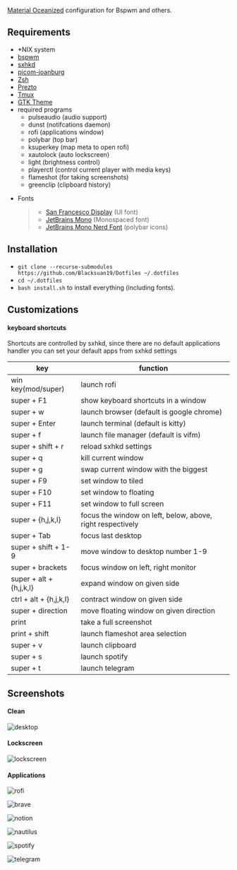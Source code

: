 [Material Oceanized](https://github.com/material-ocean) configuration for Bspwm and others.

## Requirements

- \*NIX system
- [bspwm](https://wiki.archlinux.org/index.php/Bspwm)
- [sxhkd](https://wiki.archlinux.org/index.php/Sxhkd)
- [picom-joanburg](https://github.com/jonaburg/picom)
- [Zsh](https://github.com/robbyrussell/oh-my-zsh/wiki/Installing-ZSH)
- [Prezto](https://github.com/sorin-ionescu/prezto)
- [Tmux](https://github.com/tmux/tmux)
- [GTK Theme](https://github.com/material-ocean/Gtk-Theme)
- required programs
  - pulseaudio (audio support)
  - dunst (notifcations daemon)
  - rofi (applications window)
  - polybar (top bar)
  - ksuperkey (map meta to open rofi)
  - xautolock (auto lockscreen)
  - light (brightness control)
  - playerctl (control current player with media keys)
  - flameshot (for taking screenshots)
  - greenclip (clipboard history)

* Fonts

  > - [San Francesco Display](https://github.com/AppleDesignResources/SanFranciscoFont) (UI font)
  > - [JetBrains Mono](https://www.jetbrains.com/lp/mono/) (Monospaced font)
  > - [JetBrains Mono Nerd Font](https://github.com/ryanoasis/nerd-fonts/tree/master/patched-fonts/JetBrainsMono/Regular/complete) (polybar icons)

## Installation

- `git clone --recurse-submodules https://github.com/Blacksuan19/Dotfiles ~/.dotfiles`
- `cd ~/.dotfiles`
- `bash install.sh` to install everything (including fonts).

## Customizations

#### keyboard shortcuts

Shortcuts are controlled by sxhkd, since there are no default applications handler you can
set your default apps from sxhkd settings

| key                     | function                                                   |
| ----------------------- | ---------------------------------------------------------- |
| win key(mod/super)      | launch rofi                                                |
| super + F1              | show keyboard shortcuts in a window                        |
| super + w               | launch browser (default is google chrome)                  |
| super + Enter           | launch terminal (default is kitty)                         |
| super + f               | launch file manager (default is vifm)                      |
| super + shift + r       | reload sxhkd settings                                      |
| super + q               | kill current window                                        |
| super + g               | swap current window with the biggest                       |
| super + F9              | set window to tiled                                        |
| super + F10             | set window to floating                                     |
| super + F11             | set window to full screen                                  |
| super + {h,j,k,l}       | focus the window on left, below, above, right respectively |
| super + Tab             | focus last desktop                                         |
| super + shift + 1-9     | move window to desktop number 1-9                          |
| super + brackets        | focus window on left, right monitor                        |
| super + alt + {h,j,k,l} | expand window on given side                                |
| ctrl + alt + {h,j,k,l}  | contract window on given side                              |
| super + direction       | move floating window on given direction                    |
| print                   | take a full screenshot                                     |
| print + shift           | launch flameshot area selection                            |
| super + v               | launch clipboard                                           |
| super + s               | launch spotify                                             |
| super + t               | launch telegram                                            |

## Screenshots

#### Clean

![desktop](<./screens/screen 1.png>)

#### Lockscreen

![lockscreen](<./screens/screen 2.png>)

#### Applications

![rofi](<./screens/screen 3.png>)

![brave](<./screens/screen 4.png>)

![notion](<./screens/screen 5.png>)

![nautilus](<./screens/screen 6.png>)

![spotify](<./screens/screen 7.png>)

![telegram](<./screens/screen 8.png>)
